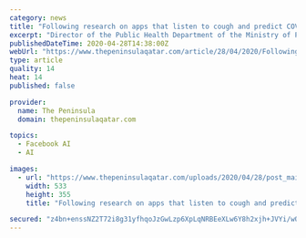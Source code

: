 ```yaml
---
category: news
title: "Following research on apps that listen to cough and predict COVID-19: Qatar health director"
excerpt: "Director of the Public Health Department of the Ministry of Public Health Dr Sheikh Mohammed bin Hamad Al-Thani said in an interview with QNA that it is following with interest what is being done by two leading universities,"
publishedDateTime: 2020-04-28T14:38:00Z
webUrl: "https://www.thepeninsulaqatar.com/article/28/04/2020/Following-research-on-apps-that-listen-to-cough-and-predict-COVID-19-Qatar-health-director"
type: article
quality: 14
heat: 14
published: false

provider:
  name: The Peninsula
  domain: thepeninsulaqatar.com

topics:
  - Facebook AI
  - AI

images:
  - url: "https://www.thepeninsulaqatar.com/uploads/2020/04/28/post_main_cover/a2a00c0500ca71797e0fc132b24c662e98a6e8d9.jpg"
    width: 533
    height: 355
    title: "Following research on apps that listen to cough and predict COVID-19: Qatar health director"

secured: "z4bn+enssNZ2T72i8g31yfhqoJzGwLzp6XpLqNRBEeXLw6Y8h2xjh+JVYi/wOl1jTq688qXK9ImD7On61QxPHmtrk20ki5ILIwDKJ8qAzMUeqafkj1R2rIXdzMvX5Cgkyc/KwnFwrkZ9tWLFIOcSdUOVX1T0LAy1WYoRJ+YXQ7Uq5T8P4onGkE2feGGCtMvGRHv1VdGmfEWBKkgleMJsjlV/YHX7FLVkbg4WkEDSkLjQvFu4gNj0JVZ1DSsS9NUEjLtES+7eyBAVnpt4EkBLVinQ1ZgGabioS3rcRwia5O3rHEViuuXoJZ7hLDQSoCi4;+deu7cOYrwYb2/0gsfdNzA=="
---
```


